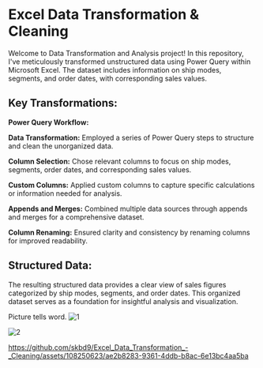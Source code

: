 # Excel Data Transformation & Cleaning
Welcome to Data Transformation and Analysis project! In this repository, I've meticulously transformed unstructured data using Power Query within Microsoft Excel. The dataset includes information on ship modes, segments, and order dates, with corresponding sales values.
<h2>Key Transformations:</h2>
<strong>Power Query Workflow:</strong>

<strong>Data Transformation:</strong> Employed a series of Power Query steps to structure and clean the unorganized  data.

<strong>Column Selection:</strong> Chose relevant columns to focus on ship modes, segments, order dates, and corresponding sales values.

<strong>Custom Columns:</strong> Applied custom columns to capture specific calculations or information needed for analysis.

<strong>Appends and Merges:</strong> Combined multiple data sources through appends and merges for a comprehensive dataset.

<strong>Column Renaming:</strong> Ensured clarity and consistency by renaming columns for improved readability.


<h2>Structured Data:</h2>
The resulting structured data provides a clear view of sales figures categorized by ship modes, segments, and order dates. This organized dataset serves as a foundation for insightful analysis and visualization.






Picture tells word.
![1](https://github.com/skbd9/Excel_Data_Transformation_-_Cleaning/assets/108250623/3aad3de2-c570-4b35-bdd5-30959a1b9ddb)

![2](https://github.com/skbd9/Excel_Data_Transformation_-_Cleaning/assets/108250623/15851242-48fb-4bf9-9ba4-5ecef2869792)




https://github.com/skbd9/Excel_Data_Transformation_-_Cleaning/assets/108250623/ae2b8283-9361-4ddb-b8ac-6e13bc4aa5ba


